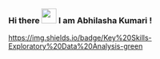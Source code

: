 ### Hi there <img src ="https://raw.githubusercontent.com/MartinHeinz/MartinHeinz/master/wave.gif" width ="30px"> I am Abhilasha Kumari ! 

<https://img.shields.io/badge/Key%20Skills-Exploratory%20Data%20Analysis-green>
<!--

**abhilasha295/abhilasha295** is a ✨ _special_ ✨ repository because its `README.md` (this file) appears on your GitHub profile.

Here are some ideas to get you started:

- 🔭 I’m currently working on ...
- 🌱 I’m currently learning ...
- 👯 I’m looking to collaborate on ...
- 🤔 I’m looking for help with ...
- 💬 Ask me about ...
- 📫 How to reach me: ...
- 😄 Pronouns: ...
- ⚡ Fun fact: ...
-->
